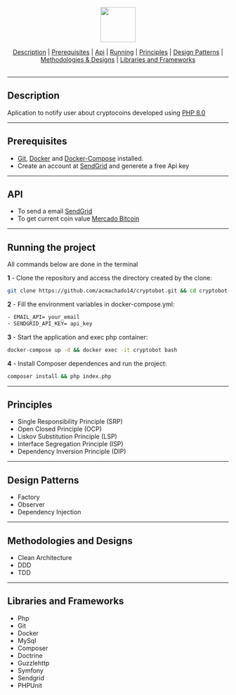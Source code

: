 <p align="center">
  <img src="https://upload.wikimedia.org/wikipedia/commons/2/27/PHP-logo.svg" width="80px"/>
  <br>
</p>
<div align=center>
    <a href="#desc">Description</a> | <a href="#prerequisites">Prerequisites</a> | <a href="#api">Api</a> | <a href="#running">Running</a> | <a href="#principles">Principles</a> | <a href="#designPatterns">Design Patterns</a> | <a href="#methodologiesDesigns">Methodologies & Designs</a> | <a href="#librariesFrameworks">Libraries and Frameworks</a>
</div>
<br>
<hr>
<h2 id="desc">
    Description
</h2>

Aplication to notify user about cryptocoins developed using [PHP 8.0](https://www.php.net/)
- - -

<h2 id="prerequisites">
  Prerequisites
</h2>


- [Git](https://git-scm.com/download/), [Docker](https://docs.docker.com/get-docker/) and [Docker-Compose](https://docs.docker.com/compose/install/) installed.
- Create an account at [SendGrid](https://sendgrid.com/) and generete a free Api key
- - - -

<h2 id="api">
    API
</h2>

- To send a email [SendGrid](https://sendgrid.com/)
- To get current coin value [Mercado Bitcoin](https://www.mercadobitcoin.com.br/api-doc/)
- - -

<h2 id="running">
  Running the project
</h2>

All commands below are done in the terminal


**1** - Clone the repository and access the directory created by the clone:

```sh
git clone https://github.com/acmachado14/cryptobot.git && cd cryptobot
```

**2** - Fill the environment variables in docker-compose.yml:

```sh
- EMAIL_API= your_email
- SENDGRID_API_KEY= api_key
```

**3** - Start the application and exec php container:

```sh
docker-compose up -d && docker exec -it cryptobot bash
```

**4** - Install Composer dependences and run the project:

```sh
composer install && php index.php
```

- - - -

<h2 id="principles">
 Principles
</h2>

* Single Responsibility Principle (SRP)
* Open Closed Principle (OCP)
* Liskov Substitution Principle (LSP)
* Interface Segregation Principle (ISP)
* Dependency Inversion Principle (DIP)

- - -

<h2 id="designPatterns">
 Design Patterns
</h2>

* Factory
* Observer
* Dependency Injection

- - -

<h2 id="methodologiesDesigns">
 Methodologies and Designs
</h2>

* Clean Architecture
* DDD
* TDD

- - -

<h2 id="librariesFrameworks">
 Libraries and Frameworks
</h2>

* Php
* Git
* Docker
* MySql
* Composer
* Doctrine
* Guzzlehttp
* Symfony
* Sendgrid
* PHPUnit
